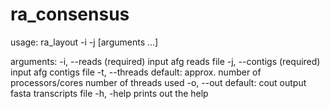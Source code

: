 # ra_consensus

usage: ra_layout -i <reads file> -j <overlaps file> [arguments ...]

arguments:
    -i, --reads <file>
        (required)
        input afg reads file
    -j, --contigs <file>
        (required)
        input afg contigs file
    -t, --threads <int>
        default: approx. number of processors/cores
        number of threads used
    -o, --out <file>
        default: cout
        output fasta transcripts file
    -h, -help
        prints out the help
